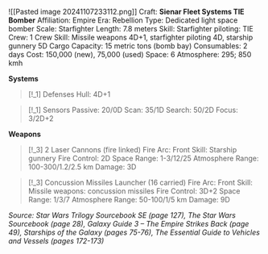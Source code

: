 ![[Pasted image 20241107233112.png]]
Craft: **Sienar Fleet Systems TIE Bomber**
Affiliation: Empire
Era: Rebellion
Type: Dedicated light space bomber
Scale: Starfighter
Length: 7.8 meters
Skill: Starfighter piloting: TIE
Crew: 1
Crew Skill: Missile weapons 4D+1, starfighter piloting 4D,
starship gunnery 5D
Cargo Capacity: 15 metric tons (bomb bay)
Consumables: 2 days
Cost: 150,000 (new), 75,000 (used)
Space: 6
Atmosphere: 295; 850 kmh

**Systems**
> [!_1] Defenses
> Hull: 4D+1
> 

> [!_1] Sensors
> Passive: 20/0D
> Scan: 35/1D
> Search: 50/2D
> Focus: 3/2D+2

**Weapons**
> [!_3] 2 Laser Cannons (fire linked)
> Fire Arc: Front
> Skill: Starship gunnery
> Fire Control: 2D
> Space Range: 1-3/12/25
> Atmosphere Range: 100-300/1.2/2.5 km
> Damage: 3D

> [!_3] Concussion Missiles Launcher (16 carried)
> Fire Arc: Front
> Skill: Missile weapons: concussion missiles
> Fire Control: 3D+2
> Space Range: 1/3/7
> Atmosphere Range: 50-100/1/5 km
> Damage: 9D


*Source: Star Wars Trilogy Sourcebook SE (page 127), The Star Wars Sourcebook (page 28), Galaxy Guide 3 – The Empire Strikes Back (page 49), Starships of the Galaxy (pages 75-76), The Essential Guide to Vehicles and Vessels (pages 172-173)*